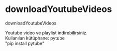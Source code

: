 # downloadYoutubeVideos
downloadYoutubeVideos <br>

Youtube video ve playlist indirebilirsiniz. <br>
Kullanılan kütüphane: pytube <br>
"pip install pytube"
